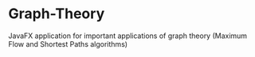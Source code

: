 # Graph-Theory
JavaFX application for important applications of graph theory (Maximum Flow and Shortest Paths algorithms)
